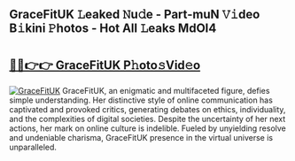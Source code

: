 ## GraceFitUK 𝙻eaked 𝙽u𝚍e - Part-muN 𝚅𝚒deo B𝚒kini 𝙿hotos - Hot All 𝙻eaks MdOI4

# <h2><a href="http://ld6rvu.urlbe.top/?page=GraceFitUK">🔗🔗👉👉 GraceFitUK P𝚑oto𝚜Vid𝚎o</a></h2>

[![GraceFitUK](https://i.imgur.com/eBuTRDB.gif)](http://ld6rvu.urlbe.top/?page=GraceFitUK)
GraceFitUK, an enigmatic and multifaceted figure, defies simple understanding. Her distinctive style of online communication has captivated and provoked critics, generating debates on ethics, individuality, and the complexities of digital societies. Despite the uncertainty of her next actions, her mark on online culture is indelible. Fueled by unyielding resolve and undeniable charisma, GraceFitUK presence in the virtual universe is unparalleled.
